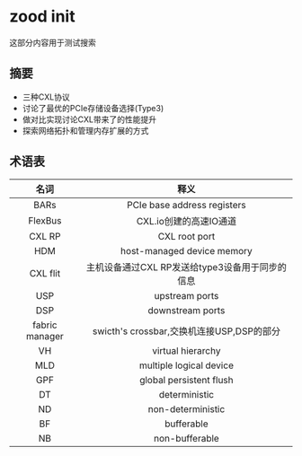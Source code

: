 
# zood init

这部分内容用于测试搜索

## 摘要

- 三种CXL协议
- 讨论了最优的PCIe存储设备选择(Type3)
- 做对比实现讨论CXL带来了的性能提升
- 探索网络拓扑和管理内存扩展的方式

## 术语表

|名词|释义|
|:--:|:--:|
|BARs|PCIe base address registers|
|FlexBus|CXL.io创建的高速IO通道|
|CXL RP|CXL root port|
|HDM|host-managed device memory|
|CXL flit|主机设备通过CXL RP发送给type3设备用于同步的信息|
|USP|upstream ports|
|DSP|downstream ports|
|fabric manager|swicth's crossbar,交换机连接USP,DSP的部分|
|VH|virtual hierarchy|
|MLD|multiple logical device|
|GPF|global persistent flush|
|DT|deterministic|
|ND|non-deterministic|
|BF|bufferable|
|NB|non-bufferable|